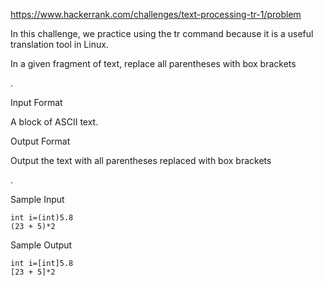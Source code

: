 https://www.hackerrank.com/challenges/text-processing-tr-1/problem

In this challenge, we practice using the tr command because it is a useful translation tool in Linux.

In a given fragment of text, replace all parentheses
with box brackets

.

Input Format

A block of ASCII text.

Output Format

Output the text with all parentheses
replaced with box brackets

.

Sample Input
```
int i=(int)5.8
(23 + 5)*2
```
Sample Output
```
int i=[int]5.8
[23 + 5]*2
```